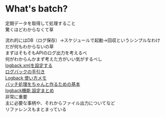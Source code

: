 # What's batch?
定期データを取得して処理すること  
驚くほどわからなくて草  
  
流れ的にはDB（ログ保存）→スケジュールで起動→回収というシンプルなわけだが何もわからないの草  
まずはそもそもAPIのログ出力を考えるべ  
何がわからんかまず考えた方がいい気がするべし  
[logback.xmlを設定する](https://javazuki.com/articles/slf4j-logback-usage.html)  
[ログバックの手引き](https://www.codeflow.site/ja/article/logback)  
[Logback 使い方メモ](https://qiita.com/opengl-8080/items/49719f2d35171f017aa9)  
[バッチ処理をちゃんと作るための基本](https://qiita.com/utisam/items/1d15f95c933b7d39c556#%E3%83%90%E3%83%83%E3%83%81%E5%87%A6%E7%90%86%E3%81%AE%E6%8A%BD%E8%B1%A1%E5%8C%96)  
[logback機能,設定まとめ](https://qiita.com/rubytomato@github/items/93770f827e46cc7e684f#fileappender)  
非常に重要  
主に必要な事柄や、それからファイル出力についてなど  
リファレンスもまとまっている  
[]()
[]()
[]()
[]()
